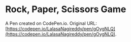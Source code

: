# Rock, Paper, Scissors Game

A Pen created on CodePen.io. Original URL: [https://codepen.io/LalasaNagireddy/pen/gOygNLQ](https://codepen.io/LalasaNagireddy/pen/gOygNLQ).

